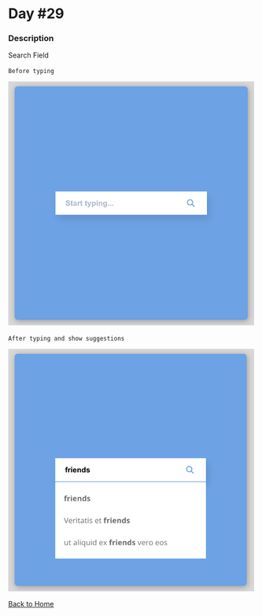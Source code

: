 # Day #29

### Description

Search Field

`Before typing`

<img src='./assets/final-image-1.png' width=500>

`After typing and show suggestions`

<img src='./assets/final-image-2.png' width=500>

[Back to Home](..)
